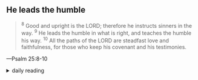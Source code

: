 ## He leads the humble

> <sup>8</sup> Good and upright is the LORD; therefore he instructs sinners in the way. <sup>9</sup> He leads the humble in what is right, and teaches the humble his way. <sup>10</sup> All the paths of the LORD are steadfast love and faithfulness, for those who keep his covenant and his testimonies.

—Psalm 25:8-10

<details markdown="1">
<summary>daily reading</summary>

| {{ page.date | date: "%B %-d, %Y" }} |
| :-------------: |
| [1 Sam. 12; Rom. 10; Jer. 49; Ps. 26–27]({% link _Bible/Bible-year-1.md %}) |
| [WCF 27; WSC 91-93; WLC 161-164, 176-177]({% link _westminster/westminster-month-2.md %}) |
| [The Athanasian Creed](https://threeforms.org/the-athanasian-creed/) |

</details>
